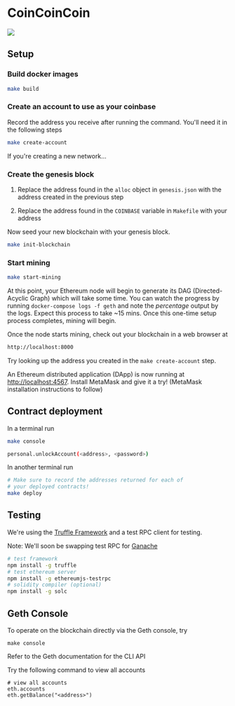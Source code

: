 # CoinCoinCoin

![](https://defenders.org/sites/default/files/styles/homepage-feature-2015/public/black-bear_duane-cross.png?itok=zDF-t85w)

## Setup

### Build docker images

```sh
make build
```

### Create an account to use as your coinbase

Record the address you receive after running the command. You'll need it in
the following steps

```sh
make create-account
```

If you're creating a new network...

### Create the genesis block

1. Replace the address found in the `alloc` object in `genesis.json` with the address created in the previous step

2. Replace the address found in the `COINBASE` variable in `Makefile` with your address

Now seed your new blockchain with your genesis block.

```sh
make init-blockchain
```

### Start mining

```sh
make start-mining
```

At this point, your Ethereum node will begin to generate its DAG (Directed-Acyclic Graph) which will take some time. You can watch the progress by running `docker-compose logs -f geth` and note the _percentage_ output by the logs. Expect this process to take ~15 mins. Once this one-time setup process completes, mining will begin.

Once the node starts mining, check out your blockchain in a web browser at

```sh
http://localhost:8000
```

Try looking up the address you created in the `make create-account` step.

An Ethereum distributed application (DApp) is now running at [http://localhost:4567](http://localhost:4567). Install MetaMask and give it a try! (MetaMask installation instructions to follow)

## Contract deployment

In a terminal run

```sh
make console

personal.unlockAccount(<address>, <password>)
```

In another terminal run

```sh
# Make sure to record the addresses returned for each of
# your deployed contracts!
make deploy
```

## Testing

We're using the [Truffle Framework](http://truffleframework.com/) and a test RPC client for testing.

Note: We'll soon be swapping test RPC for [Ganache](https://github.com/trufflesuite/ganache)

```sh
# test framework
npm install -g truffle
# test ethereum server
npm install -g ethereumjs-testrpc
# solidity compiler (optional)
npm install -g solc
```

## Geth Console

To operate on the blockchain directly via the Geth console, try

```
make console
```

Refer to the Geth documentation for the CLI API

Try the following command to view all accounts

```
# view all accounts
eth.accounts
eth.getBalance("<address>")
```
